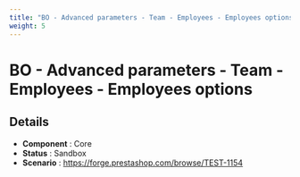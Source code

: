 ```yaml
---
title: "BO - Advanced parameters - Team - Employees - Employees options"
weight: 5
---
```


# BO - Advanced parameters - Team - Employees - Employees options
## Details
* **Component** : Core
* **Status** : Sandbox
* **Scenario** : https://forge.prestashop.com/browse/TEST-1154

